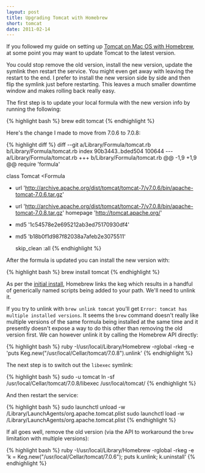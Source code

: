 ```yaml
---
layout: post
title: Upgrading Tomcat with Homebrew
short: tomcat
date: 2011-02-14
---
```


If you followed my guide on setting up [Tomcat on Mac OS with Homebrew](/posts/mac-os-rails-server#tomcat), at some point you may want to update Tomcat to the latest version.

You could stop remove the old version, install the new version, update the symlink then restart the service. You might even get away with leaving the restart to the end. I prefer to install the new version side by side and then flip the symlink just before restarting. This leaves a much smaller downtime window and makes rolling back really easy.

The first step is to update your local formula with the new version info by running the following:

{% highlight bash %}
brew edit tomcat
{% endhighlight %}

Here's the change I made to move from 7.0.6 to 7.0.8:

{% highlight diff %}
diff --git a/Library/Formula/tomcat.rb b/Library/Formula/tomcat.rb
index 90b3443..bded504 100644
--- a/Library/Formula/tomcat.rb
+++ b/Library/Formula/tomcat.rb
@@ -1,9 +1,9 @@
 require 'formula'
 
 class Tomcat <Formula
-  url 'http://archive.apache.org/dist/tomcat/tomcat-7/v7.0.6/bin/apache-tomcat-7.0.6.tar.gz'
+  url 'http://archive.apache.org/dist/tomcat/tomcat-7/v7.0.8/bin/apache-tomcat-7.0.8.tar.gz'
   homepage 'http://tomcat.apache.org/'
-  md5 '1c54578e2e695212ab3ed75170930df4'
+  md5 'b18b0f1d987f82038a7afeb2e3075511'
 
   skip_clean :all
{% endhighlight %}

After the formula is updated you can install the new version with:

{% highlight bash %}
brew install tomcat
{% endhighlight %}

As per the [initial install](/posts/mac-os-rails-server#tomcat), Homebrew links the keg which results in a handful of generically named scripts being added to your path. We'll need to unlink it.

If you try to unlink with `brew unlink tomcat` you'll get `Error: tomcat has multiple installed versions`. It seems the `brew` command doesn't really like multiple versions of the same formula being installed at the same time and it presently doesn't expose a way to do this other than removing the old version first. We can however unlink it by calling the Homebrew API directly:

{% highlight bash %}
ruby -I/usr/local/Library/Homebrew -rglobal -rkeg -e 'puts Keg.new("/usr/local/Cellar/tomcat/7.0.8").unlink'
{% endhighlight %}

The next step is to switch out the `libexec` symlink:

{% highlight bash %}
sudo -u tomcat ln -sf /usr/local/Cellar/tomcat/7.0.8/libexec /usr/local/tomcat/
{% endhighlight %}

And then restart the service:

{% highlight bash %}
sudo launchctl unload -w /Library/LaunchAgents/org.apache.tomcat.plist
sudo launchctl load -w /Library/LaunchAgents/org.apache.tomcat.plist
{% endhighlight %}

If all goes well, remove the old version (via the API to workaround the `brew` limitation with multiple versions):

{% highlight bash %}
ruby -I/usr/local/Library/Homebrew -rglobal -rkeg -e 'k = Keg.new("/usr/local/Cellar/tomcat/7.0.6"); puts k.unlink; k.uninstall'
{% endhighlight %}
